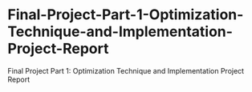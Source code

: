 # Final-Project-Part-1-Optimization-Technique-and-Implementation-Project-Report
Final Project Part 1: Optimization Technique and Implementation Project Report
